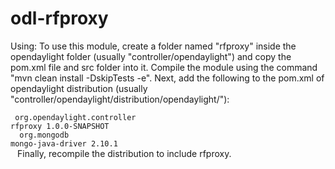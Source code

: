 odl-rfproxy
===========

Using: To use this module, create a folder named "rfproxy" inside the opendaylight folder (usually "controller/opendaylight") and copy the pom.xml file and src folder into it. Compile the module using the command "mvn clean install -DskipTests -e". Next, add the following to the pom.xml of opendaylight distribution (usually "controller/opendaylight/distribution/opendaylight/"):

<code><dependency>
    <groupId>org.opendaylight.controller</groupId>
    <artifactId>rfproxy</artifactId>
    <version>1.0.0-SNAPSHOT</version>
</dependency>
<dependency>
    <groupId>org.mongodb</groupId>
    <artifactId>mongo-java-driver</artifactId>
    <version>2.10.1</version>
</dependency>
</code>
Finally, recompile the distribution to include rfproxy.
